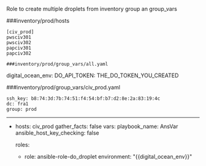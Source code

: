 Role to create multiple droplets from inventory group an group_vars

###inventory/prod/hosts 
```
[civ_prod]
pwsciv301
pwsciv302
papciv301
papciv302

###inventory/prod/group_vars/all.yaml
```
digital_ocean_env:
  DO_API_TOKEN: THE_DO_TOKEN_YOU_CREATED

###inventory/prod/group_vars/civ_prod.yaml
```
ssh_key: b8:74:3d:7b:74:51:f4:54:bf:b7:d2:8e:2a:83:19:4c
dc: fra1
group: prod

```
---
- hosts: civ_prod
  gather_facts: false
  vars:
    playbook_name: AnsVar
    ansible_host_key_checking: false 
    
  roles:
    - role: ansible-role-do_droplet
      environment: "{{digital_ocean_env}}"



